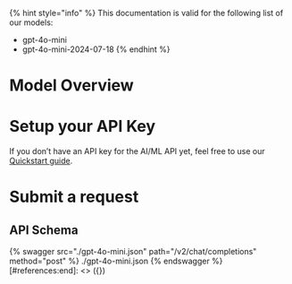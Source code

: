 [#references:start]: <> ({ "template": "openapi" })
{% hint style="info" %}
This documentation is valid for the following list of our models:
* gpt-4o-mini
* gpt-4o-mini-2024-07-18
{% endhint %}

# Model Overview


# Setup your API Key
If you don’t have an API key for the AI/ML API yet, feel free to use our [Quickstart guide](https://docs.aimlapi.com/quickstart/setting-up).

# Submit a request
## API Schema
{% swagger src="./gpt-4o-mini.json" path="/v2/chat/completions" method="post" %}
./gpt-4o-mini.json
{% endswagger %}
[#references:end]: <> ({})